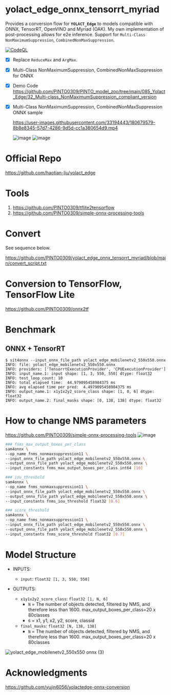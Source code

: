 # yolact_edge_onnx_tensorrt_myriad
Provides a conversion flow for **`YOLACT_Edge`** to models compatible with ONNX, TensorRT, OpenVINO and Myriad (OAK). My own implementation of post-processing allows for e2e inference. Support for `Multi-Class NonMaximumSuppression`, `CombinedNonMaxSuppression`.

[![CodeQL](https://github.com/PINTO0309/yolact_edge_onnx_tensorrt_myriad/workflows/CodeQL/badge.svg)](https://github.com/PINTO0309/yolact_edge_onnx_tensorrt_myriad/actions?query=workflow%3ACodeQL)

- [x] Replace `ReduceMax` and `ArgMax`.
- [x] Multi-Class NonMaximumSuppression, CombinedNonMaxSuppression for ONNX
- [x] Demo Code https://github.com/PINTO0309/PINTO_model_zoo/tree/main/085_Yolact_Edge/32_Multi-class_NonMaximumSuppression_compliant_version
- [x] Multi-Class NonMaximumSuppression, CombinedNonMaxSuppression ONNX sample

  https://user-images.githubusercontent.com/33194443/180679579-8b8e8345-57d7-4286-9d5d-cc1a380654d9.mp4

  ![image](https://user-images.githubusercontent.com/33194443/173196638-b5357e79-94d6-4b61-869c-ef0005b8819c.png)
  ![image](https://user-images.githubusercontent.com/33194443/173258939-752ba574-7cc6-4899-b38a-dc1b5df0fbca.png)

# Official Repo
https://github.com/haotian-liu/yolact_edge

# Tools
1. https://github.com/PINTO0309/tflite2tensorflow
2. https://github.com/PINTO0309/simple-onnx-processing-tools

# Convert
See sequence below.

https://github.com/PINTO0309/yolact_edge_onnx_tensorrt_myriad/blob/main/convert_script.txt

# Conversion to TensorFlow, TensorFlow Lite

https://github.com/PINTO0309/onnx2tf

# Benchmark
## ONNX + TensorRT
```bssh
$ sit4onnx --input_onnx_file_path yolact_edge_mobilenetv2_550x550.onnx
INFO: file: yolact_edge_mobilenetv2_550x550.onnx
INFO: providers: ['TensorrtExecutionProvider', 'CPUExecutionProvider']
INFO: input_name.1: input shape: [1, 3, 550, 550] dtype: float32
INFO: test_loop_count: 10
INFO: total elapsed time:  44.979095458984375 ms
INFO: avg elapsed time per pred:  4.4979095458984375 ms
INFO: output_name.1: x1y1x2y2_score_class shape: [1, 0, 6] dtype: float32
INFO: output_name.2: final_masks shape: [0, 138, 138] dtype: float32
```

# How to change NMS parameters
https://github.com/PINTO0309/simple-onnx-processing-tools
![image](https://user-images.githubusercontent.com/33194443/176657032-f5de1ac9-2726-46e2-ac79-ba8a2d798416.png)

```bash
### fnms_max_output_boxes_per_class
sam4onnx \
--op_name fnms_nonmaxsuppression11 \
--input_onnx_file_path yolact_edge_mobilenetv2_550x550.onnx \
--output_onnx_file_path yolact_edge_mobilenetv2_550x550.onnx \
--input_constants fnms_max_output_boxes_per_class int64 [10]

### iou_threshold
sam4onnx \
--op_name fnms_nonmaxsuppression11 \
--input_onnx_file_path yolact_edge_mobilenetv2_550x550.onnx \
--output_onnx_file_path yolact_edge_mobilenetv2_550x550.onnx \
--input_constants fnms_iou_threshold float32 [0.6]

### score_threshold
sam4onnx \
--op_name fnms_nonmaxsuppression11 \
--input_onnx_file_path yolact_edge_mobilenetv2_550x550.onnx \
--output_onnx_file_path yolact_edge_mobilenetv2_550x550.onnx \
--input_constants fnms_score_threshold float32 [0.7]
```

# Model Structure

- INPUTS:

  - `input`: `float32 [1, 3, 550, 550]`

- OUTPUTS:

  - `x1y1x2y2_score_class`: `float32 [1, N, 6]`
    - `N` = The number of objects detected, filtered by NMS, and therefore less than 1600. max_output_boxes_per_class=20 x 80classes
    - `6` = x1, y1, x2, y2, score, classid
  - `final_masks`: `float32 [N, 138, 138]`
    - `N` = The number of objects detected, filtered by NMS, and therefore less than 1600. max_output_boxes_per_class=20 x 80classes

![yolact_edge_mobilenetv2_550x550 onnx (3)](https://user-images.githubusercontent.com/33194443/173196778-0939f477-38bf-44b6-93de-065bc3e8f808.png)

# Acknowledgments
https://github.com/yujin6056/yolactedge-onnx-conversion

